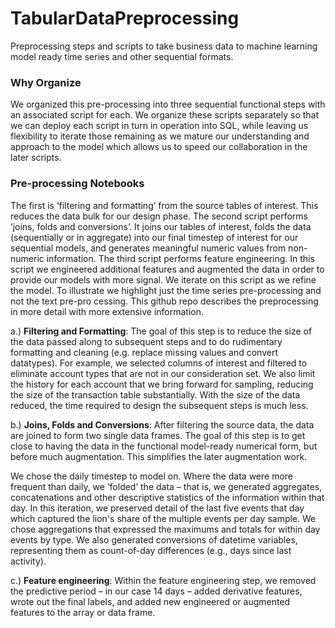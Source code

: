 # TabularDataPreprocessing

Preprocessing steps and scripts to take business data to machine learning model ready time series and other sequential formats.

### Why Organize

We organized this pre-processing into three sequential functional steps with an associated script for each.  We organize these scripts separately so that we can deploy each script in turn in operation into SQL, while leaving us flexibility to iterate those remaining as we mature our understanding and approach to the model which allows us to speed our collaboration in the later scripts.

### Pre-processing Notebooks

The first is ‘filtering and formatting’ from the source tables of interest. This reduces the data bulk for our design phase. The second script performs ‘joins, folds and conversions’. It joins our tables of interest, folds the data (sequentially or in aggregate) into our final timestep of interest for our sequential models, and generates meaningful numeric values from non-numeric information. The third script performs feature engineering. In this script we engineered additional features and augmented the data in order to provide our models with more signal. We iterate on this script as we refine the model.
To illustrate we highlight just the time series pre-processing and not the text pre-pro cessing. This github repo describes the preprocessing in more detail with more extensive information.

a.)     **Filtering and Formatting**: The goal of this step is to reduce the size of the data passed along to subsequent steps and to do rudimentary formatting and cleaning (e.g. replace missing values and convert datatypes). For example, we selected columns of interest and filtered to eliminate account types that are not in our consideration set. We also limit the history for each account that we bring forward for sampling, reducing the size of the transaction table substantially. With the size of the data reduced, the time required to design the subsequent steps is much less. 

b.)     **Joins, Folds and Conversions**: After filtering the source data, the data are joined to form two single data frames. The goal of this step is to get close to having the data in the functional model-ready numerical form, but before much augmentation.  This simplifies the later augmentation work.

We chose the daily timestep to model on. Where the data were more frequent than daily, we ‘folded’ the data – that is, we generated aggregates, concatenations and other descriptive statistics of the information within that day.  In this iteration, we preserved detail of the last five events that day which captured the lion's share of the multiple events per day sample.  We chose aggregations that expressed the maximums and totals for within day events by type.  We also generated conversions of datetime variables, representing them as count-of-day differences (e.g., days since last activity). 

c.)     **Feature engineering**: Within the feature engineering step, we removed the predictive period – in our case 14 days – added derivative features, wrote out the final labels, and added new engineered or augmented features to the array or data frame.
